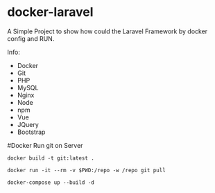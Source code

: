 # docker-laravel
A Simple Project to show how could the Laravel Framework by docker config and RUN.


Info:
  - Docker
  - Git
  - PHP
  - MySQL
  - Nginx
  - Node
  - npm
  - Vue
  - JQuery
  - Bootstrap

#Docker
Run git on Server
```
docker build -t git:latest .
```

```
docker run -it --rm -v $PWD:/repo -w /repo git pull
```

```
docker-compose up --build -d
```
